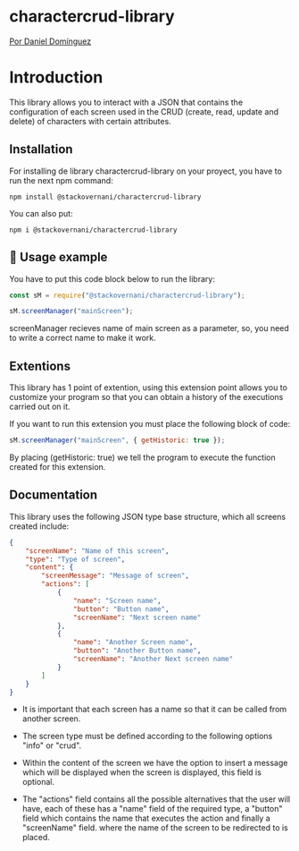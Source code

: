 # charactercrud-library

[Por Daniel Domínguez](https://www.linkedin.com/in/daniel-domínguez-pimentel-818306198/)

# Introduction
This library allows you to interact with a JSON that contains the configuration 
of each screen used in the CRUD (create, read, update and delete) of characters 
with certain attributes. 

## Installation
For installing de library charactercrud-library on your proyect, you have to 
run the next npm command:
```
npm install @stackovernani/charactercrud-library

```
You can also put:
```
npm i @stackovernani/charactercrud-library

```
## 📒 Usage example
You have to put this code block below to run the library:

```javascript
const sM = require("@stackovernani/charactercrud-library");

sM.screenManager("mainScreen");

```
screenManager recieves name of main screen as a parameter, so, you need to 
write a correct name to make it work.

## Extentions
This library has 1 point of extention, using this extension point allows you to 
customize your program so that you can obtain a history of the executions carried out on it.

If you want to run this extension you must place the following block of code:

```javascript
sM.screenManager("mainScreen", { getHistoric: true });

```
By placing (getHistoric: true) we tell the program to execute the function created for this extension.

## Documentation
This library uses the following JSON type base structure, which all screens 
created include:

```json
{
    "screenName": "Name of this screen",
    "type": "Type of screen",
    "content": {
        "screenMessage": "Message of screen",
        "actions": [
            {
                "name": "Screen name",
                "button": "Button name",
                "screenName": "Next screen name"
            },
            {
                "name": "Another Screen name",
                "button": "Another Button name",
                "screenName": "Another Next screen name"
            }
        ]
    }
}

```
- It is important that each screen has a name so that it can be called from another screen.

- The screen type must be defined according to the following options "info" or "crud".

- Within the content of the screen we have the option to insert a message which will be displayed when the screen is displayed, this field is optional.

- The "actions" field contains all the possible alternatives that the user will have, each of these has a "name" field of the required type, a "button" field which contains the name that executes the action and finally a "screenName" field. where the name of the screen to be redirected to is placed.